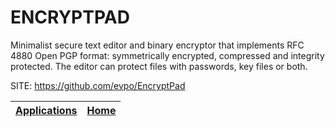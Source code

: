 # ENCRYPTPAD

 Minimalist secure text editor and binary encryptor that implements RFC 4880 Open PGP format: symmetrically encrypted, compressed and integrity protected. The editor can protect files with passwords, key files or both. 
 
 SITE: https://github.com/evpo/EncryptPad

 | [Applications](https://portable-linux-apps.github.io/apps.html) | [Home](https://portable-linux-apps.github.io)
 | --- | --- |

